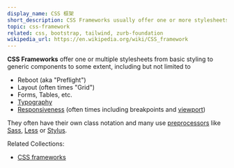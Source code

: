 ```yaml
---
display_name: CSS 框架
short_description: CSS Frameworks usually offer one or more stylesheets with basic styling/generic components, and many of them use preprocessors.
topic: css-framework
related: css, bootstrap, tailwind, zurb-foundation
wikipedia_url: https://en.wikipedia.org/wiki/CSS_framework
---
```

**CSS Frameworks** offer one or multiple stylesheets from basic styling to generic components to some extent, including but not limited to
* Reboot (aka "Preflight")
* Layout (often times "Grid")
* Forms, Tables, etc.
* [Typography](https://github.com/topics/typography)
* [Responsiveness](https://github.com/topics/responsive) (often times including breakpoints and [viewport](https://github.com/topics/viewport))

They often have their own class notation and many use [preprocessors](https://github.com/topics/css-preprocessor) like [Sass](https://github.com/topics/sass), [Less](https://github.com/topics/less) or [Stylus](https://github.com/topics/stylus).

Related Collections:
  - [CSS frameworks](https://github.com/collections/css-frameworks)
